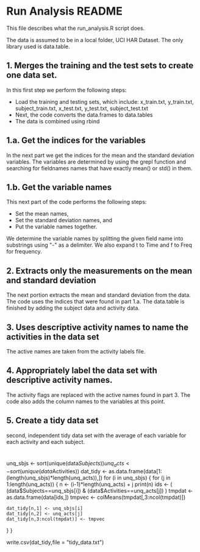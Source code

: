 # Run Analysis README

This file describes what the run_analysis.R script does.

The data is assumed to be in a local folder, UCI HAR Dataset.  The only library used is data.table.  

## 1. Merges the training and the test sets to create one data set.

In this first step we perform the following steps:

* Load the training and testing sets, which include: x_train.txt, y_train.txt, subject_train.txt, x_test.txt, y_test.txt, subject_test.txt
* Next, the code converts the data.frames to data.tables
* The data is combined using rbind

## 1.a. Get the indices for the variables

In the next part we get the indices for the mean and the standard deviation variables.  The variables are determined by using the grepl function and searching for fieldnames names that have exactly mean() or std() in them.  

## 1.b. Get the variable names

This next part of the code performs the following steps:

* Set the mean names,
* Set the standard deviation names, and 
* Put the variable names together.

We determine the variable names by splitting the given field name into substrings using "-" as a delimiter.  We also expand t to Time and f to Freq for frequency. 

## 2. Extracts only the measurements on the mean and standard deviation

The next portion extracts the mean and standard deviation from the data.  The code uses the indices that were found in part 1.a.  The data.table is finished by adding the subject data and activity data.


## 3. Uses descriptive activity names to name the activities in the data set

The active names are taken from the activity labels file. 


## 4. Appropriately label the data set with descriptive activity names. 

The activity flags are replaced with the active names found in part 3.  The code also adds the column names to the variables at this point.  

## 5. Create a tidy data set

second, independent tidy data set with the average of each variable for each activity and each subject. 
# 
unq_sbjs <- sort(unique(data$Subjects))
unq_acts <- sort(unique(data$Activities))
dat_tidy <- as.data.frame(data[1:(length(unq_sbjs)*length(unq_acts)),])
for (i in unq_sbjs)
{
  for (j in 1:length(unq_acts))
  {
    n <- (i-1)*length(unq_acts) + j
    print(n)
    ids    <- ( (data$Subjects==unq_sbjs[i]) &
                (data$Activities==unq_acts[j]) )
    tmpdat <- as.data.frame(data[ids,])
    tmpvec <- colMeans(tmpdat[,3:ncol(tmpdat)])
    
    dat_tidy[n,1] <- unq_sbjs[i]
    dat_tidy[n,2] <- unq_acts[j]
    dat_tidy[n,3:ncol(tmpdat)] <- tmpvec
  }
}

write.csv(dat_tidy,file = "tidy_data.txt")


